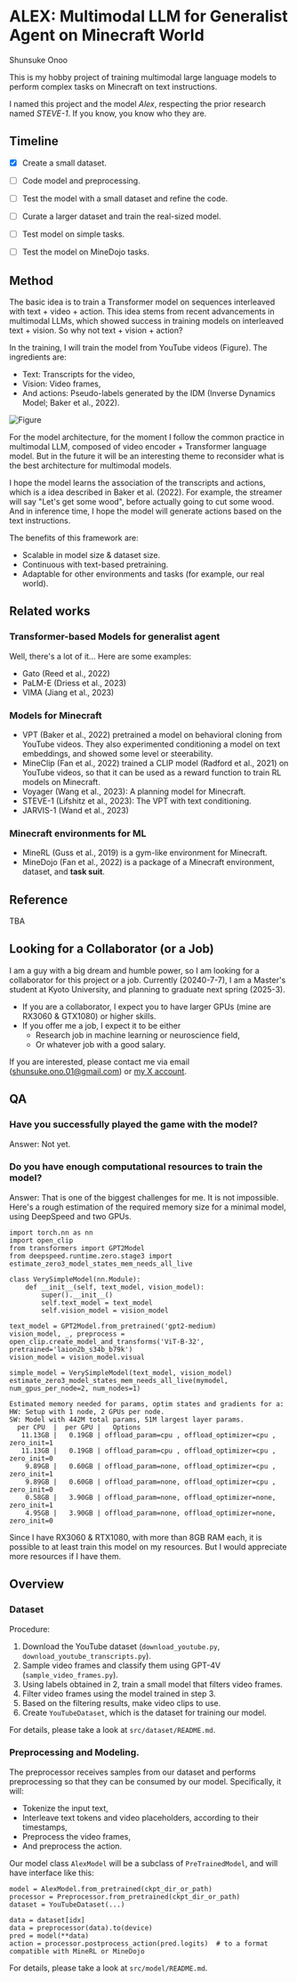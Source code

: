 # ALEX: Multimodal LLM for Generalist Agent on Minecraft World
Shunsuke Onoo

This is my hobby project of training multimodal large language models to perform complex tasks on Minecraft
 on text instructions. 

I named this project and the model *Alex*, respecting the prior research named *STEVE-1*. 
If you know, you know who they are.


## Timeline
- [x] Create a small dataset.
- [ ] Code model and preprocessing.
- [ ] Test the model with a small dataset and refine the code.
- [ ] Curate a larger dataset and train the real-sized model.
- [ ] Test model on simple tasks.
- [ ] Test the model on MineDojo tasks.


## Method
The basic idea is to train a Transformer model on sequences interleaved with text + video + action. 
This idea stems from recent advancements in multimodal LLMs, which showed success in
 training models on interleaved text + vision. So why not text + vision + action?

In the training, I will train the model from YouTube videos (Figure). The ingredients are:
- Text: Transcripts for the video,
- Vision: Video frames,
- And actions: Pseudo-labels generated by the IDM (Inverse Dynamics Model; Baker et al., 2022).

![Figure](fig/model_overview.png)

For the model architecture, for the moment I follow the common practice in multimodal LLM, composed of video encoder + Transformer language model. But in the future it will be an interesting theme to reconsider what is the best architecture for multimodal models.

I hope the model learns the association of the transcripts and actions, which is a idea described in Baker et al. (2022).
 For example, the streamer will say "Let's get some wood", before actually going to cut some wood. 
 And in inference time, I hope the model will generate actions based on the text instructions.

The benefits of this framework are:
- Scalable in model size & dataset size.
- Continuous with text-based pretraining.
- Adaptable for other environments and tasks (for example, our real world).

## Related works

### Transformer-based Models for generalist agent
Well, there's a lot of it... Here are some examples:
- Gato (Reed et al., 2022)
- PaLM-E (Driess et al., 2023)
- VIMA (Jiang et al., 2023)


### Models for Minecraft
- VPT (Baker et al., 2022) pretrained a model on behavioral cloning from YouTube videos. They also experimented
  conditioning a model on text embeddings, and showed some level or steerability. 
- MineClip (Fan et al., 2022) trained a CLIP model (Radford et al., 2021) on YouTube videos, so that it can be 
  used as a reward function to train RL models on Minecraft.
- Voyager (Wang et al., 2023): A planning model for Minecraft.
- STEVE-1 (Lifshitz et al., 2023): The VPT with text conditioning.
- JARVIS-1 (Wand et al., 2023)

### Minecraft environments for ML
- MineRL (Guss et al., 2019) is a gym-like environment for Minecraft.
- MineDojo (Fan et al., 2022) is a package of a Minecraft environment, dataset, and **task suit**.



## Reference
TBA


## Looking for a Collaborator (or a Job)
I am a guy with a big dream and humble power, so I am looking for a collaborator for this project or a job. Currently (20240-7-7), I am a Master's student at Kyoto University, and planning to graduate next spring (2025-3). 
- If you are a collaborator, I expect you to have larger GPUs (mine are RX3060 & GTX1080) or higher skills.
- If you offer me a job, I expect it to be either
  - Research job in machine learning or neuroscience field,
  - Or whatever job with a good salary.
  
If you are interested, please contact me via email (shunsuke.ono.01@gmail.com) or [my X account](https://x.com/onoo999).


## QA
### Have you successfully played the game with the model?
Answer: Not yet.

### Do you have enough computational resources to train the model? 
Answer: That is one of the biggest challenges for me. It is not impossible. Here's a rough estimation of the required memory size for a minimal model, using DeepSpeed and two GPUs.
```
import torch.nn as nn
import open_clip
from transformers import GPT2Model
from deepspeed.runtime.zero.stage3 import estimate_zero3_model_states_mem_needs_all_live

class VerySimpleModel(nn.Module):
    def __init__(self, text_model, vision_model):
        super().__init__()
        self.text_model = text_model
        self.vision_model = vision_model

text_model = GPT2Model.from_pretrained('gpt2-medium)
vision_model, _, preprocess = open_clip.create_model_and_transforms('ViT-B-32', pretrained='laion2b_s34b_b79k')
vision_model = vision_model.visual

simple_model = VerySimpleModel(text_model, vision_model)
estimate_zero3_model_states_mem_needs_all_live(mymodel, num_gpus_per_node=2, num_nodes=1)
```

```
Estimated memory needed for params, optim states and gradients for a:
HW: Setup with 1 node, 2 GPUs per node.
SW: Model with 442M total params, 51M largest layer params.
  per CPU  |  per GPU |   Options
   11.13GB |   0.19GB | offload_param=cpu , offload_optimizer=cpu , zero_init=1
   11.13GB |   0.19GB | offload_param=cpu , offload_optimizer=cpu , zero_init=0
    9.89GB |   0.60GB | offload_param=none, offload_optimizer=cpu , zero_init=1
    9.89GB |   0.60GB | offload_param=none, offload_optimizer=cpu , zero_init=0
    0.58GB |   3.90GB | offload_param=none, offload_optimizer=none, zero_init=1
    4.95GB |   3.90GB | offload_param=none, offload_optimizer=none, zero_init=0
```

Since I have RX3060 & RTX1080, with more than 8GB RAM each, it is possible to at least train this model on my resources.
But I would appreciate more resources if I have them.


## Overview
### Dataset
Procedure:
1. Download the YouTube dataset (`download_youtube.py`, `download_youtube_transcripts.py`).
2. Sample video frames and classify them using GPT-4V (`sample_video_frames.py`).
3. Using labels obtained in 2, train a small model that filters video frames.
4. Filter video frames using the model trained in step 3.
5. Based on the filtering results, make video clips to use.
6. Create `YouTubeDataset`, which is the dataset for training our model.

For details, please take a look at `src/dataset/README.md`.


### Preprocessing and Modeling.
The preprocessor receives samples from our dataset and performs preprocessing so that they can be consumed by
our model. Specifically, it will:
- Tokenize the input text,
- Interleave text tokens and video placeholders, according to their timestamps,
- Preprocess the video frames,
- And preprocess the action.

Our model class `AlexModel` will be a subclass of `PreTrainedModel`, and will have interface like this:
```
model = AlexModel.from_pretrained(ckpt_dir_or_path)
processor = Preprocessor.from_pretrained(ckpt_dir_or_path)
dataset = YouTubeDataset(...)

data = dataset[idx]
data = preprocessor(data).to(device)
pred = model(**data)
action = processor.postprocess_action(pred.logits)  # to a format compatible with MineRL or MineDojo
```
 
For details, please take a look at `src/model/README.md`.